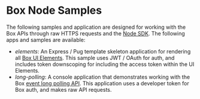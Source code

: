 # Box Node Samples
The following samples and application are designed for working with the Box APIs through raw HTTPS requests and the [Node SDK](https://github.com/box/box-node-sdk). The following apps and samples are available:

  * *elements*: An Express / Pug template skeleton application for rendering all [Box UI Elements](https://developer.box.com/v2.0/page/box-ui-elements). This sample uses JWT / OAuth for auth, and includes token downscoping for including the access token within the UI Elements.
  * *long-polling*: A console application that demonstrates working with the Box [event long polling API](https://developer.box.com/v2.0/docs/using-long-polling-to-monitor-events). This application uses a developer token for Box auth, and makes raw API requests.
